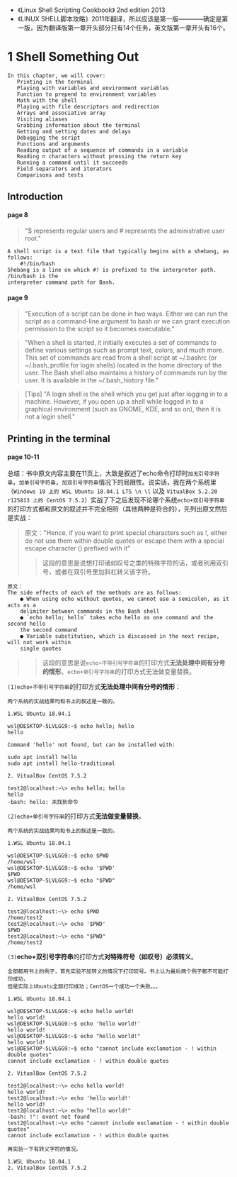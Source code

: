
- 《Linux Shell Scripting Cookbook》 2nd edition 2013
- 《LINUX SHELL脚本攻略》2011年翻译，所以应该是第一版————确定是第一版，因为翻译版第一章开头部分只有14个任务，英文版第一章开头有16个。

# 1 Shell Something Out

```
In this chapter, we will cover:
   Printing in the terminal
   Playing with variables and environment variables
   Function to prepend to environment variables
   Math with the shell
   Playing with file descriptors and redirection
   Arrays and associative array
   Visiting aliases
   Grabbing information about the terminal
   Getting and setting dates and delays
   Debugging the script
   Functions and arguments
   Reading output of a sequence of commands in a variable
   Reading n characters without pressing the return key
   Running a command until it succeeds
   Field separators and iterators
   Comparisons and tests
```

## Introduction

#### page 8

> "$ represents regular users and # represents the administrative user root."

```
A shell script is a text file that typically begins with a shebang, as follows:
    #!/bin/bash
Shebang is a line on which #! is prefixed to the interpreter path. /bin/bash is the
interpreter command path for Bash.
```

#### page 9

> "Execution of a script can be done in two ways. Either we can run the script as a command-line argument to bash or we can grant execution permission to the script so it becomes executable."

> "When a shell is started, it initially executes a set of commands to define various settings such as prompt text, colors, and much more. This set of commands are read from a shell script at ~/.bashrc (or ~/.bash_profile for login shells) located in the home directory of the user. The Bash shell also maintains a history of commands run by the user. It is available in the ~/.bash_history file."

> [Tips] "A login shell is the shell which you get just after logging in to a machine. However, if you open up a shell while logged in to a graphical environment (such as GNOME, KDE, and so on), then it is not a login shell."

## Printing in the terminal

#### page 10-11 

总结：书中原文内容主要在11页上，大致是叙述了echo命令打印时`加无引号字符串`，`加单引号字符串`，`加双引号字符串`情况下的局限性。说实话，我在两个系统里（`Windows 10 上的 WSL Ubuntu 18.04.1 LTS \n \l` 以及 `VitualBox 5.2.20 r125813 上的 CentOS 7.5.2`）实战了下之后发现不论哪个系统`echo+双引号字符串`的打印方式都和原文的叙述并不完全相符（其他两种是符合的），先列出原文然后是实战：

> 原文："Hence, if you want to print special characters such as !, either do not use them within double
quotes or escape them with a special escape character (\) prefixed with it"
>> 这段的意思是说想打印诸如叹号之类的特殊字符的话，或者别用双引号，或者在双引号里加斜杠转义该字符。

```
原文：
The side effects of each of the methods are as follows:
    ● When using echo without quotes, we cannot use a semicolon, as it acts as a
    delimiter between commands in the Bash shell
    ● `echo hello; hello` takes echo hello as one command and the second hello
    the second command
    ● Variable substitution, which is discussed in the next recipe, will not work within
    single quotes
```
>> 这段的意思是说`echo+不带引号字符串`的打印方式**无法处理中间有分号的情形**。`echo+单引号字符串`的打印方式无法做变量替换。


`(1)echo+不带引号字符串`的打印方式**无法处理中间有分号的情形**：
```shell
两个系统的实战结果均和书上的叙述是一致的。

1.WSL Ubuntu 18.04.1

wsl@DESKTOP-5LVLGG9:~$ echo hello; hello
hello

Command 'hello' not found, but can be installed with:

sudo apt install hello
sudo apt install hello-traditional

2. VitualBox CentOS 7.5.2

test2@localhost:~\> echo hello; hello
hello
-bash: hello: 未找到命令
```

`(2)echo+单引号字符串`的打印方式**无法做变量替换**。
```shell
两个系统的实战结果均和书上的叙述是一致的。

1.WSL Ubuntu 18.04.1

wsl@DESKTOP-5LVLGG9:~$ echo $PWD
/home/wsl
wsl@DESKTOP-5LVLGG9:~$ echo '$PWD'
$PWD
wsl@DESKTOP-5LVLGG9:~$ echo "$PWD"
/home/wsl

2. VitualBox CentOS 7.5.2

test2@localhost:~\> echo $PWD
/home/test2
test2@localhost:~\> echo '$PWD'
$PWD
test2@localhost:~\> echo "$PWD"
/home/test2
```

`(3)`**echo+双引号字符串**的打印方式**对特殊符号（如叹号）必须转义**。
```shell
全部都用书上的例子，首先实验不加转义的情况下打印叹号。书上认为最后两个例子都不可能打印成功，
但是实际上Ubuntu全部打印成功；CentOS一个成功一个失败。。。

1.WSL Ubuntu 18.04.1

wsl@DESKTOP-5LVLGG9:~$ echo hello world!
hello world!
wsl@DESKTOP-5LVLGG9:~$ echo 'hello world!'
hello world!
wsl@DESKTOP-5LVLGG9:~$ echo "hello world!"
hello world!
wsl@DESKTOP-5LVLGG9:~$ echo "cannot include exclamation - ! within double quotes"
cannot include exclamation - ! within double quotes

2. VitualBox CentOS 7.5.2

test2@localhost:~\> echo hello world!
hello world!
test2@localhost:~\> echo 'hello world!'
hello world!
test2@localhost:~\> echo "hello world!"
-bash: !": event not found
test2@localhost:~\> echo "cannot include exclamation - ! within double quotes"
cannot include exclamation - ! within double quotes

再实验一下有转义字符的情况。

1.WSL Ubuntu 18.04.1
2. VitualBox CentOS 7.5.2
```
